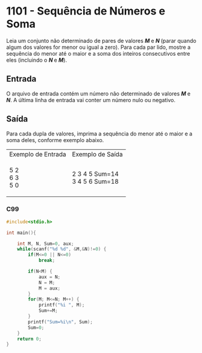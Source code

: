 <html>
  <body style="padding: 10px 0px">
    <div class="header">
      <h1>1101 - Sequência de Números e Soma</h1>
      <div class="problem">
        <div class="description">
          <p>
            Leia um conjunto não determinado de pares de valores
            <em><strong>M </strong></em>e <em><strong>N </strong></em>(parar
            quando algum dos valores for menor ou igual a zero). Para cada par
            lido, mostre a sequência do menor até o maior e a soma dos inteiros
            consecutivos entre eles (incluindo o <em><strong>N </strong></em>e
            <em><strong>M</strong></em
            >).
          </p>
        </div>
        <h2>Entrada</h2>
        <div class="input">
          <p>
            O arquivo de entrada contém um número não determinado de valores
            <em><strong>M </strong></em>e <strong><em>N</em></strong
            >. A última linha de entrada vai conter um número nulo ou negativo.
          </p>
        </div>
        <h2>Saída</h2>
        <div class="output">
          <p>
            Para cada dupla de valores, imprima a sequência do menor até o maior
            e a soma deles, conforme exemplo abaixo.
          </p>
        </div>
        <div class="both"></div>
        <table>
          <tbody>
            <tr>
              <td>Exemplo de Entrada</td>
              <td>Exemplo de Saída</td>
            </tr>
            <tr>
              <td class="division">
                <p>
                  5 2<br />
                  6 3<br />
                  5 0
                </p>
              </td>
              <td>
                <p>
                  2 3 4 5 Sum=14<br />
                  3 4 5 6 Sum=18
                </p>
              </td>
            </tr>
          </tbody>
        </table>
      </div>
    </div>
  </body>
</html>

### C99

```c
#include<stdio.h>

int main(){

	int M, N, Sum=0, aux;
	while(scanf("%d %d", &M,&N)!=0) {
		if(M<=0 || N<=0)
			break;

		if(N<M) {
			aux = N;
			N = M;
			M = aux;
		}
		for(M; M<=N; M++) {
			printf("%i ", M);
			Sum+=M;
		}
		printf("Sum=%i\n", Sum);
		Sum=0;
	}
	return 0;
}
```

